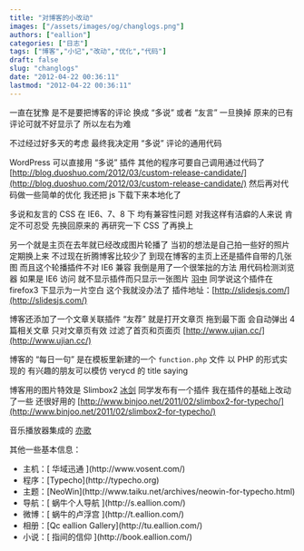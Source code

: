 ```yaml
---
title: "对博客的小改动"
images: ["/assets/images/og/changlogs.png"]
authors: ["eallion"]
categories: ["日志"]
tags: ["博客","小记","改动","优化","代码"]
draft: false
slug: "changlogs"
date: "2012-04-22 00:36:11"
lastmod: "2012-04-22 00:36:11"
---
```


一直在犹豫
是不是要把博客的评论
换成 “多说” 或者 “友言”
一旦换掉
原来的已有评论可就不好显示了
所以左右为难

不过经过好多天的考虑
最终我决定用 “多说” 评论的通用代码

 WordPress 可以直接用 “多说” 插件
其他的程序可要自己调用通过代码了
[http://blog.duoshuo.com/2012/03/custom-release-candidate/](http://blog.duoshuo.com/2012/03/custom-release-candidate/)
然后再对代码做一些简单的优化
我还把 js 下载下来本地化了

多说和友言的 CSS 在 IE6、7、8 下
均有兼容性问题
对我这样有洁癖的人来说
肯定不可忍受
先换回原来的
再研究一下 CSS 了再换上

另一个就是主页在去年就已经改成图片轮播了
当初的想法是自己拍一些好的照片
定期换上来
不过现在折腾博客比较少了
到现在博客的主页上还是插件自带的几张图
而且这个轮播插件不对 IE6 兼容
我倒是用了一个很笨拙的方法
用代码检测浏览器
如果是 IE6 访问
就不显示插件而只显示一张图片
[羽中](http://www.jzwalk.com) 同学说这个插件在 firefox3 下显示为一片空白
这个我就没办法了
插件地址：[http://slidesjs.com/](http://slidesjs.com/)

博客还添加了一个文章关联插件 “友荐”
就是打开文章页
拖到最下面
会自动弹出 4 篇相关文章
只对文章页有效
过滤了首页和页面页
[http://www.ujian.cc/](http://www.ujian.cc/)

博客的 “每日一句”
是在模板里新建的一个 `function.php` 文件
以 PHP 的形式实现的
有兴趣的朋友可以模仿 verycd 的 title saying

博客用的图片特效是 Slimbox2
[冰剑](http://www.binjoo.net/) 同学发布有一个插件
我在插件的基础上改动了一些
还很好用的
[http://www.binjoo.net/2011/02/slimbox2-for-typecho/](http://www.binjoo.net/2011/02/slimbox2-for-typecho/)

音乐播放器集成的 [亦歌](http://www.1g1g.com)

其他一些基本信息：
<ul>
    <li>
        主机：[ 华域迅通 ](http://www.vosent.com/)
    </li>
    <li>
        程序：[Typecho](http://typecho.org)
    </li>
    <li>
        主题：[NeoWin](http://www.taiku.net/archives/neowin-for-typecho.html)
    </li>
    <li>
        导航：[ 蜗牛个人导航 ](http://s.eallion.com/)
    </li>
    <li>
        微博：[ 蜗牛的卢浮宫 ](http://t.eallion.com/)
    </li>
    <li>
        相册：[Qc eallion Gallery](http://tu.eallion.com/)
    </li>
    <li>
        小说：[ 指间的信仰 ](http://book.eallion.com/)
    </li>
</ul>
